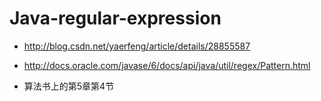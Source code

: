 # Java-regular-expression
 
 - http://blog.csdn.net/yaerfeng/article/details/28855587
 
 - http://docs.oracle.com/javase/6/docs/api/java/util/regex/Pattern.html

 - 算法书上的第5章第4节
